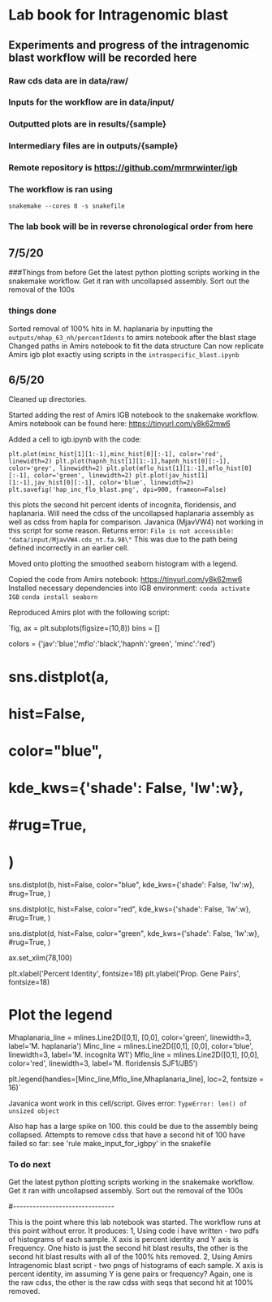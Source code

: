 # Lab book for Intragenomic blast

## Experiments and progress of the intragenomic blast workflow will be recorded here

### Raw cds data are in data/raw/
### Inputs for the workflow are in data/input/
### Outputted plots are in results/{sample}
### Intermediary files are in outputs/{sample}
### Remote repository is https://github.com/mrmrwinter/igb

### The workflow is ran using
`snakemake --cores 8 -s snakefile`

### The lab book will be in reverse chronological order from here

## 7/5/20

###Things from before
Get the latest python plotting scripts working in the snakemake workflow.
Get it ran with uncollapsed assembly.
Sort out the removal of the 100s

### things done

Sorted removal of 100% hits in M. haplanaria by inputting the `outputs/mhap_63_nh/percentIdents` to amirs notebook after the blast stage
Changed paths in Amirs notebook to fit the data structure
Can now replicate Amirs igb plot exactly using scripts in the `intraspecific_blast.ipynb`




## 6/5/20

Cleaned up directories.

Started adding the rest of Amirs IGB notebook to the snakemake workflow.
Amirs notebook can be found here: https://tinyurl.com/y8k62mw6

Added a cell to igb.ipynb with the code:

`plt.plot(minc_hist[1][1:-1],minc_hist[0][:-1], color='red', linewidth=2)
plt.plot(hapnh_hist[1][1:-1],hapnh_hist[0][:-1], color='grey', linewidth=2)
plt.plot(mflo_hist[1][1:-1],mflo_hist[0][:-1], color='green', linewidth=2)
plt.plot(jav_hist[1][1:-1],jav_hist[0][:-1], color='blue', linewidth=2)
plt.savefig('hap_inc_flo_blast.png', dpi=900, frameon=False)`

this plots the second hit percent idents of incognita, floridensis, and haplanaria.
Will need the cdss of the uncollapsed haplanaria assembly as well as cdss from hapla for comparison.
Javanica (MjavVW4) not working in this script for some reason. Returns error: `File is not accessible:  "data/input/MjavVW4.cds_nt.fa.98\"`
This was due to the path being defined incorrectly in an earlier cell.

Moved onto plotting the smoothed seaborn histogram with a legend.

Copied the code from Amirs notebook: https://tinyurl.com/y8k62mw6
Installed necessary dependencies into IGB environment:
`conda activate IGB`
`conda install seaborn`

Reproduced Amirs plot with the following script:

`fig, ax = plt.subplots(figsize=(10,8))
bins = []

colors = {'jav':'blue','mflo':'black','hapnh':'green',
          'minc':'red'}

# sns.distplot(a,
#             hist=False,
#             color="blue",
#             kde_kws={'shade': False, 'lw':w},
#             #rug=True,
#             )

sns.distplot(b,
            hist=False,
            color="blue",
            kde_kws={'shade': False, 'lw':w},
            #rug=True,
            )

sns.distplot(c,
            hist=False,
            color="red",
            kde_kws={'shade': False, 'lw':w},
            #rug=True,
            )

sns.distplot(d,
            hist=False,
            color="green",
            kde_kws={'shade': False, 'lw':w},
            #rug=True,
            )

ax.set_xlim(78,100)

plt.xlabel('Percent Identity', fontsize=18)
plt.ylabel('Prop. Gene Pairs', fontsize=18)

# Plot the legend
Mhaplanaria_line = mlines.Line2D([0,1], [0,0], color='green',
                          linewidth=3, label='M. haplanaria')
Minc_line = mlines.Line2D([0,1], [0,0], color='blue',
                          linewidth=3, label='M. incognita W1')
Mflo_line = mlines.Line2D([0,1], [0,0], color='red',
                          linewidth=3, label='M. floridensis SJF1/JB5')

plt.legend(handles=[Minc_line,Mflo_line,Mhaplanaria_line],
           loc=2, fontsize = 16)`

Javanica wont work in this cell/script. Gives error: `TypeError: len() of unsized object`

Also hap has a large spike on 100. this could be due to the assembly being collapsed.
Attempts to remove cdss that have a second hit of 100 have failed so far: see 'rule make_input_for_igbpy' in the snakefile


### To do next
Get the latest python plotting scripts working in the snakemake workflow.
Get it ran with uncollapsed assembly.
Sort out the removal of the 100s


#-------------------------------

This is the point where this lab notebook was started.
The workflow runs at this point without error.
It produces:
1, Using code i have written - two pdfs of histograms of each sample. X axis is percent identity and Y axis is Frequency. One histo is just the second hit blast results, the other is the second hit blast results with all of the 100% hits removed.
2, Using Amirs Intragenomic blast script - two pngs of histograms of each sample. X axis is percent identity, im assuming Y is gene pairs or frequency? Again, one is the raw cdss, the other is the raw cdss with seqs that second hit at 100% removed.
